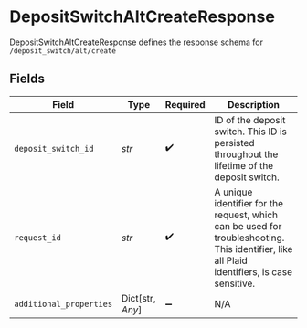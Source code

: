 # DepositSwitchAltCreateResponse

DepositSwitchAltCreateResponse defines the response schema for `/deposit_switch/alt/create`


## Fields

| Field                                                                                                                                       | Type                                                                                                                                        | Required                                                                                                                                    | Description                                                                                                                                 |
| ------------------------------------------------------------------------------------------------------------------------------------------- | ------------------------------------------------------------------------------------------------------------------------------------------- | ------------------------------------------------------------------------------------------------------------------------------------------- | ------------------------------------------------------------------------------------------------------------------------------------------- |
| `deposit_switch_id`                                                                                                                         | *str*                                                                                                                                       | :heavy_check_mark:                                                                                                                          | ID of the deposit switch. This ID is persisted throughout the lifetime of the deposit switch.                                               |
| `request_id`                                                                                                                                | *str*                                                                                                                                       | :heavy_check_mark:                                                                                                                          | A unique identifier for the request, which can be used for troubleshooting. This identifier, like all Plaid identifiers, is case sensitive. |
| `additional_properties`                                                                                                                     | Dict[str, *Any*]                                                                                                                            | :heavy_minus_sign:                                                                                                                          | N/A                                                                                                                                         |